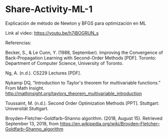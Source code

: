 # Share-Activity-ML-1
Explicación de método de Newton y BFGS para optimización en ML

Link al video: https://youtu.be/h7iBOGRUN_s

Referencias: 

Becker, S., & Le Cunn, Y. (1988, September). Improving the Convergence of Back-Propagation Learning with Second-Order Methods [PDF]. Toronto: Department of Computer Science, University of Toronto.

Ng, A. (n.d.). CS229 Lectures [PDF].

Nykamp DQ, “Introduction to Taylor's theorem for multivariable functions.” From Math Insight. http://mathinsight.org/taylors_theorem_multivariable_introduction

Toussaint, M. (n.d.). Second Order Optimization Methods [PPT]. Stuttgart: Universität Stuttgart.

Broyden–Fletcher–Goldfarb–Shanno algorithm. (2018, August 15). Retrieved September 13, 2018, from https://en.wikipedia.org/wiki/Broyden–Fletcher–Goldfarb–Shanno_algorithm
